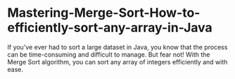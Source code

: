 # Mastering-Merge-Sort-How-to-efficiently-sort-any-array-in-Java
If you've ever had to sort a large dataset in Java, you know that the process can be time-consuming and difficult to manage. But fear not! With the Merge Sort algorithm, you can sort any array of integers efficiently and with ease.
